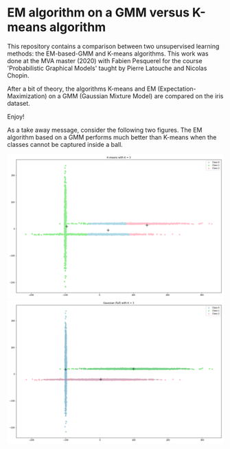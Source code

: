 # EM algorithm on a GMM versus K-means algorithm

This repository contains a comparison between two unsupervised learning methods: the EM-based-GMM and K-means algorithms. This work was done at the MVA master (2020) with Fabien Pesquerel for the course 'Probabilistic Graphical Models' taught by Pierre Latouche and Nicolas Chopin.

After a bit of theory, the algorithms K-means and EM (Expectation-Maximization) on a GMM (Gaussian Mixture Model) are compared on the iris dataset.

Enjoy!

As a take away message, consider the following two figures. The EM algorithm based on a GMM performs much better than K-means when the classes cannot be captured inside a ball.

![](Kmeans.png)
![](EM_GMM.png)